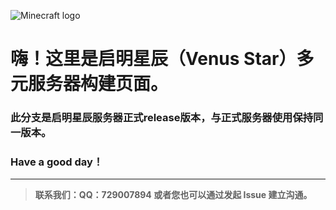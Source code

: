 ![Minecraft logo](https://raw.githubusercontent.com/GloamingCN/Venus/master/Minecraft_logo.png)
# 嗨！这里是启明星辰（Venus Star）多元服务器构建页面。

### **此分支是启明星辰服务器正式release版本，与正式服务器使用保持同一版本。**

### Have a good day！
------------


>  **联系我们：QQ：729007894 或者您也可以通过发起 Issue 建立沟通。**